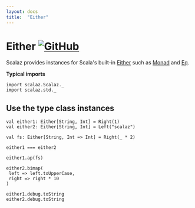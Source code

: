 ```yaml
---
layout: docs
title:  "Either"
---
```


# Either [![GitHub](../img/github.png)](https://github.com/scalaz/scalaz/blob/series/8.0.x/std/shared/src/main/scala/either.scala)

Scalaz provides instances for Scala's built-in [Either](https://www.scala-lang.org/api/current/scala/util/Either.html) such as [Monad](../ct/Monad.html) and [Eq](../core/Eq.html).

**Typical imports**

```tut:silent
import scalaz.Scalaz._
import scalaz.std._
```

## Use the type class instances

```tut
val either1: Either[String, Int] = Right(1)
val either2: Either[String, Int] = Left("scalaz")

val fs: Either[String, Int => Int] = Right(_ * 2)

either1 === either2

either1.ap(fs)

either2.bimap(
 left => left.toUpperCase,
 right => right * 10
)

either1.debug.toString
either2.debug.toString
```
